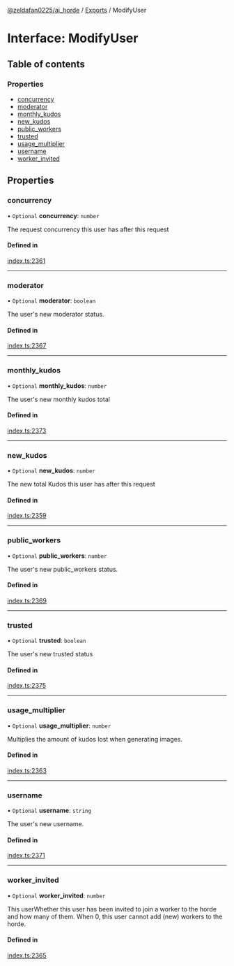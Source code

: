 [@zeldafan0225/ai_horde](../README.md) / [Exports](../modules.md) / ModifyUser

# Interface: ModifyUser

## Table of contents

### Properties

- [concurrency](ModifyUser.md#concurrency)
- [moderator](ModifyUser.md#moderator)
- [monthly\_kudos](ModifyUser.md#monthly_kudos)
- [new\_kudos](ModifyUser.md#new_kudos)
- [public\_workers](ModifyUser.md#public_workers)
- [trusted](ModifyUser.md#trusted)
- [usage\_multiplier](ModifyUser.md#usage_multiplier)
- [username](ModifyUser.md#username)
- [worker\_invited](ModifyUser.md#worker_invited)

## Properties

### concurrency

• `Optional` **concurrency**: `number`

The request concurrency this user has after this request

#### Defined in

[index.ts:2361](https://github.com/ZeldaFan0225/ai_horde/blob/bd3c116/index.ts#L2361)

___

### moderator

• `Optional` **moderator**: `boolean`

The user's new moderator status.

#### Defined in

[index.ts:2367](https://github.com/ZeldaFan0225/ai_horde/blob/bd3c116/index.ts#L2367)

___

### monthly\_kudos

• `Optional` **monthly\_kudos**: `number`

The user's new monthly kudos total

#### Defined in

[index.ts:2373](https://github.com/ZeldaFan0225/ai_horde/blob/bd3c116/index.ts#L2373)

___

### new\_kudos

• `Optional` **new\_kudos**: `number`

The new total Kudos this user has after this request

#### Defined in

[index.ts:2359](https://github.com/ZeldaFan0225/ai_horde/blob/bd3c116/index.ts#L2359)

___

### public\_workers

• `Optional` **public\_workers**: `number`

The user's new public_workers status.

#### Defined in

[index.ts:2369](https://github.com/ZeldaFan0225/ai_horde/blob/bd3c116/index.ts#L2369)

___

### trusted

• `Optional` **trusted**: `boolean`

The user's new trusted status

#### Defined in

[index.ts:2375](https://github.com/ZeldaFan0225/ai_horde/blob/bd3c116/index.ts#L2375)

___

### usage\_multiplier

• `Optional` **usage\_multiplier**: `number`

Multiplies the amount of kudos lost when generating images.

#### Defined in

[index.ts:2363](https://github.com/ZeldaFan0225/ai_horde/blob/bd3c116/index.ts#L2363)

___

### username

• `Optional` **username**: `string`

The user's new username.

#### Defined in

[index.ts:2371](https://github.com/ZeldaFan0225/ai_horde/blob/bd3c116/index.ts#L2371)

___

### worker\_invited

• `Optional` **worker\_invited**: `number`

This userWhether this user has been invited to join a worker to the horde and how many of them. When 0, this user cannot add (new) workers to the horde.

#### Defined in

[index.ts:2365](https://github.com/ZeldaFan0225/ai_horde/blob/bd3c116/index.ts#L2365)
